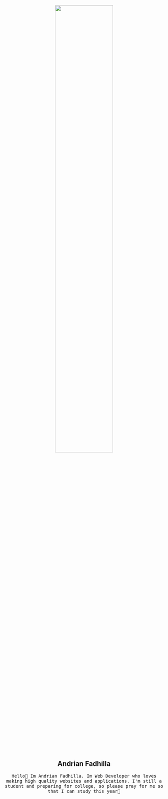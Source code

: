<div align="center"><img width="60%" src="https://github.com/demartini/demartini/blob/master/code.gif"/></div>

<div align="center">
<h2>Andrian Fadhilla</h2>
<p style="font-family:consolas, monospace">Hello👋 Im Andrian Fadhilla. Im Web Developer who loves making high quality websites and applications. I'm still a student and preparing for college, so please pray for me so that I can study this year🙋</p> 
</div>
